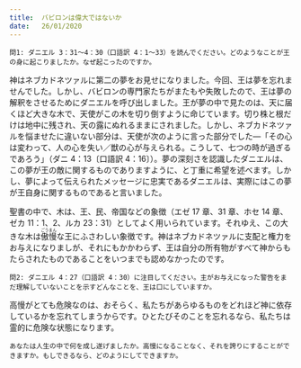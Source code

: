 ```yaml
---
title:  バビロンは偉大ではないか
date:   26/01/2020
---
```


`問1: ダニエル 3：31～4：30（口語訳 4：1～33）を読んでください。どのようなことが王の身に起こりましたか。なぜ起こったのですか。`

神はネブカドネツァルに第二の夢をお見せになりました。今回、王は夢を忘れませんでした。しかし、バビロンの専門家たちがまたもや失敗したので、王は夢の解釈をさせるためにダニエルを呼び出しました。王が夢の中で見たのは、天に届くほど大きな木で、天使がこの木を切り倒すように命じています。切り株と根だけは地中に残され、天の露にぬれるままにされました。しかし、ネブカドネツァルを悩ませたに違いない部分は、天使が次のように言った部分でした―「その心は変わって、人の心を失い／獣の心が与えられる。こうして、七つの時が過ぎるであろう」（ダニ 4：13〔口語訳 4：16〕）。夢の深刻さを認識したダニエルは、この夢が王の敵に関するものでありますように、と丁重に希望を述べます。しかし、夢によって伝えられたメッセージに忠実であるダニエルは、実際にはこの夢が王自身に関するものであると言いました。

聖書の中で、木は、王、民、帝国などの象徴（エゼ 17 章、31 章、ホセ 14 章、ゼカ 11：1、2、ルカ 23：31）としてよく用いられています。それゆえ、この大きな木は<ruby>傲<rt>ごう</rt>慢<rt>まん</rt></ruby>な王にふさわしい象徴です。神はネブカドネツァルに支配と権力をお与えになりましが、それにもかかわらず、王は自分の所有物がすべて神からもたらされたものであることをいつまでも認めなかったのです。

`問2: ダニエル 4：27（口語訳 4：30）に注目してください。主がお与えになった警告をまだ理解していないことを示すどんなことを、王は口にしていますか。`

高慢がとても危険なのは、おそらく、私たちがあらゆるものをどれほど神に依存しているかを忘れてしまうからです。ひとたびそのことを忘れるなら、私たちは霊的に危険な状態になります。

`あなたは人生の中で何を成し遂げましたか。高慢になることなく、それを誇りにすることができますか。もしできるなら、どのようにしてできますか。`